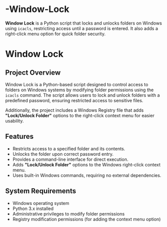 # -Window-Lock
**Window Lock** is a Python script that locks and unlocks folders on Windows using `icacls`, restricting access until a password is entered. It also adds a right-click menu option for quick folder security.


# Window Lock

## **Project Overview**
Window Lock is a Python-based script designed to control access to folders on Windows systems by modifying folder permissions using the `icacls` command. The script allows users to lock and unlock folders with a predefined password, ensuring restricted access to sensitive files.

Additionally, the project includes a Windows Registry file that adds **"Lock/Unlock Folder"** options to the right-click context menu for easier usability.

## **Features**
- Restricts access to a specified folder and its contents.
- Unlocks the folder upon correct password entry.
- Provides a command-line interface for direct execution.
- Adds **"Lock/Unlock Folder"** options to the Windows right-click context menu.
- Uses built-in Windows commands, requiring no external dependencies.

## **System Requirements**
- Windows operating system
- Python 3.x installed
- Administrative privileges to modify folder permissions
- Registry modification permissions (for adding the context menu option)

